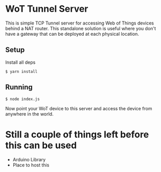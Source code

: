 # WoT Tunnel Server

This is simple TCP Tunnel server for accessing Web of Things devices behind a NAT router.
This standalone solution is useful where you don't have a gateway that can be deployed at each physical location.

## Setup

Install all deps

```console
$ yarn install
```

## Running

```console
$ node index.js
```

Now point your WoT device to this server and access the device from anywhere in the world.

# Still a couple of things left before this can be used

- Arduino Library
- Place to host this
